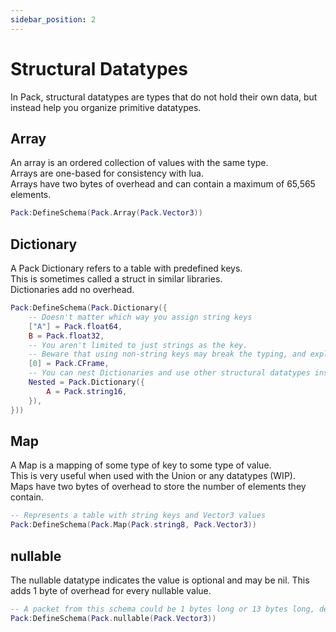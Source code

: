 ```yaml
---
sidebar_position: 2
---
```


# Structural Datatypes

In Pack, structural datatypes are types that do not hold their own data, but instead help you organize primitive datatypes.

## Array

An array is an ordered collection of values with the same type.  
Arrays are one-based for consistency with lua.  
Arrays have two bytes of overhead and can contain a maximum of 65,565 elements.

```lua
Pack:DefineSchema(Pack.Array(Pack.Vector3))
```

## Dictionary

A Pack Dictionary refers to a table with predefined keys.  
This is sometimes called a struct in similar libraries.  
Dictionaries add no overhead.

```lua
Pack:DefineSchema(Pack.Dictionary({
    -- Doesn't matter which way you assign string keys
    ["A"] = Pack.float64,
    B = Pack.float32,
    -- You aren't limited to just strings as the key.
    -- Beware that using non-string keys may break the typing, and explicit type annotation may not be able to fix it.
    [0] = Pack.CFrame,
    -- You can nest Dictionaries and use other structural datatypes inside a dictionary
    Nested = Pack.Dictionary({
        A = Pack.string16,
    }),
}))
```

## Map

A Map is a mapping of some type of key to some type of value.  
This is very useful when used with the Union or any datatypes (WIP).  
Maps have two bytes of overhead to store the number of elements they contain.

```lua
-- Represents a table with string keys and Vector3 values
Pack:DefineSchema(Pack.Map(Pack.string8, Pack.Vector3))
```

## nullable

The nullable datatype indicates the value is optional and may be nil. This adds 1 byte of overhead for every nullable value.

```lua
-- A packet from this schema could be 1 bytes long or 13 bytes long, depending if the Vector3 was passed in or not.
Pack:DefineSchema(Pack.nullable(Pack.Vector3))
```